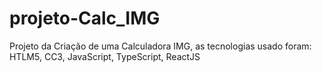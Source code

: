 # projeto-Calc_IMG
Projeto da Criação de uma Calculadora IMG, as tecnologias usado foram: HTLM5, CC3, JavaScript, TypeScript, ReactJS
